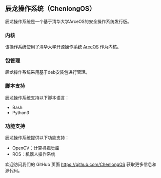 ## 辰龙操作系统（ChenlongOS）

辰龙操作系统是一个基于清华大学ArceOS的安全操作系统发行版。

### 内核
该操作系统使用了清华大学开源操作系统 [ArceOS](https://github.com/rcore-os/arceos) 作为内核。

### 包管理
辰龙操作系统采用基于deb安装包进行管理。

### 脚本支持
辰龙操作系统支持以下脚本语言：
* Bash
* Python3

### 功能支持
辰龙操作系统提供以下功能支持：
* OpenCV：计算机视觉库
* ROS：机器人操作系统


欢迎访问我们的 GitHub 页面 <https://github.com/ChenlongOS> 获取更多信息和源代码。
